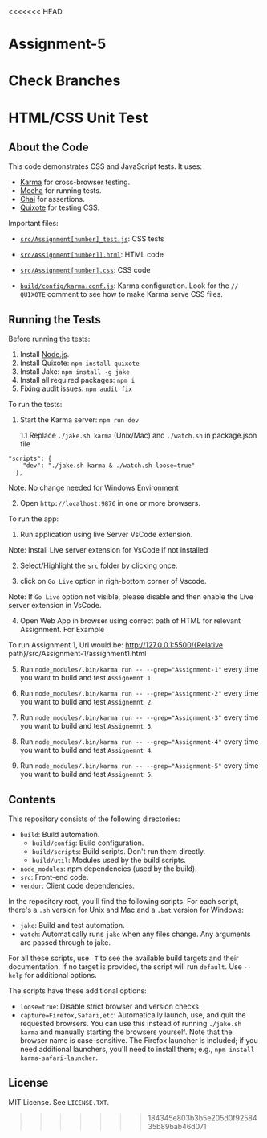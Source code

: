 <<<<<<< HEAD
# Assignment-5
Check Branches
=======
HTML/CSS Unit Test
===========

About the Code
-----------------

This code demonstrates CSS and JavaScript tests. It uses:
 
* [Karma](http://karma-runner.github.io) for cross-browser testing.
* [Mocha](https://mochajs.org/) for running tests.
* [Chai](http://chaijs.com/) for assertions.
* [Quixote](https://github.com/jamesshore/quixote) for testing CSS.


Important files:

* [`src/Assignment[number]_test.js`](src/Assignment[number]_test.js): CSS tests

* [`src/Assignment[number]].html`](src/Assignment[number].html): HTML code

* [`src/Assignment[number].css`](src/Assignment[number].css): CSS code

* [`build/config/karma.conf.js`](build/config/karma.conf.js): Karma configuration. Look for the `// QUIXOTE` comment to see how to make Karma serve CSS files.
  

Running the Tests
-----------------

Before running the tests:

1. Install [Node.js](http://nodejs.org/download/).
2. Install Quixote: `npm install quixote`
3. Install Jake: `npm install -g jake`
4. Install all required packages: `npm i`
5. Fixing audit issues: `npm audit fix`

To run the tests:

1. Start the Karma server: `npm run dev`

	1.1 Replace `./jake.sh karma` (Unix/Mac) and `./watch.sh` in package.json file 
```
"scripts": {
    "dev": "./jake.sh karma & ./watch.sh loose=true"
  },

```
Note: No change needed for Windows Environment

2. Open `http://localhost:9876` in one or more browsers.


To run the app:

1. Run application using live Server VsCode extension.

Note: Install Live server extension for VsCode if not installed

2. Select/Highlight the `src` folder by clicking once. 

3. click on `Go Live` option in righ-bottom corner of Vscode. 

Note: If `Go Live` option not visible, please disable and then enable the Live server extension in VsCode.

4. Open Web App in browser using correct path of HTML for relevant Assignment. For Example

To run Assignment 1, Url would be:
 http://127.0.0.1:5500/{Relative path}/src/Assignment-1/assignment1.html


5. Run `node_modules/.bin/karma run -- --grep="Assignment-1"` every time you want to build and test `Assignemnt 1`. 

6. Run `node_modules/.bin/karma run -- --grep="Assignment-2"` every time you want to build and test `Assignemnt 2`. 

7. Run `node_modules/.bin/karma run -- --grep="Assignment-3"` every time you want to build and test `Assignemnt 3`. 

8. Run `node_modules/.bin/karma run -- --grep="Assignment-4"` every time you want to build and test `Assignemnt 4`. 

9. Run `node_modules/.bin/karma run -- --grep="Assignment-5"` every time you want to build and test `Assignemnt 5`. 


Contents
--------

This repository consists of the following directories:

* `build`: Build automation.
	* `build/config`: Build configuration.
	* `build/scripts`: Build scripts. Don't run them directly.
	* `build/util`: Modules used by the build scripts.
* `node_modules`: npm dependencies (used by the build).
* `src`: Front-end code.
* `vendor`: Client code dependencies.

In the repository root, you'll find the following scripts. For each script, there's a `.sh` version for Unix and Mac and a `.bat` version for Windows:

* `jake`: Build and test automation.
* `watch`: Automatically runs `jake` when any files change. Any arguments are passed through to jake.

For all these scripts, use `-T` to see the available build targets and their documentation. If no target is provided, the script will run `default`. Use `--help` for additional options.

The scripts have these additional options:

* `loose=true`: Disable strict browser and version checks.
* `capture=Firefox,Safari,etc`: Automatically launch, use, and quit the requested browsers. You can use this instead of running `./jake.sh karma` and manually starting the browsers yourself. Note that the browser name is case-sensitive. The Firefox launcher is included; if you need additional launchers, you'll need to install them; e.g., `npm install karma-safari-launcher`.



License
-------

MIT License. See `LICENSE.TXT`.
>>>>>>> 184345e803b3b5e205d0f9258435b89bab46d071
